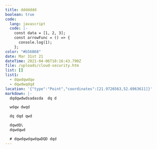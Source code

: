 ```yaml
---
title: ddddddd
boolean: true
code:
  lang: javascript
  code: |-
    const data = [1, 2, 3];
    const arrowFunc = () => {
      console.log(1);
    };
color: "#b56868"
date: Mar 31st 21
dateTime: 2021-04-06T10:16:43.790Z
file: /uploads/cloud-security.htm
list: []
list1:
  - dqwdqwdqw
  - dqwdwqdqd
location: '{"type":"Point","coordinates":[21.9726563,52.6963611]}'
markdown: |-
  dqdqwdwdsadasda  dq d

  wdqw dwqd

  dq dqd qwd

  dqwdQ\
  dqwdqwd

  # dqwdqwdqwdqwDQD dqd
---
```

